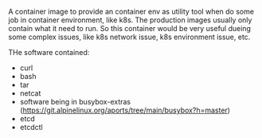 A container image to provide an container env as utility tool when do some job in container environment, like k8s.
The production images usually only contain what it need to run. So this container would be very useful  dueing some complex issues, like k8s network issue, k8s environment issue, etc.

THe software contained:
- curl
- bash
- tar
- netcat
- software being in busybox-extras (https://git.alpinelinux.org/aports/tree/main/busybox?h=master)
- etcd
- etcdctl

